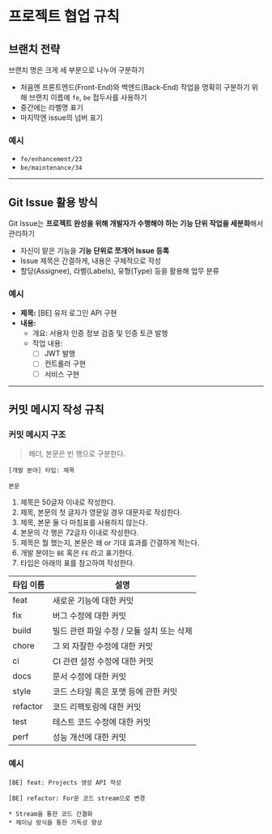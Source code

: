 # 프로젝트 협업 규칙

## 브랜치 전략
브랜치 명은 크게 세 부분으로 나누어 구분하기
- 처음엔 프론트엔드(Front-End)와 백엔드(Back-End) 작업을 명확히 구분하기 위해 브랜치 이름에 `fe`, `be` 접두사를 사용하기
- 중간에는 라벨명 표기
- 마지막엔 issue의 넘버 표기

### 예시  
- `fe/enhancement/23`  
- `be/maintenance/34`

---

## Git Issue 활용 방식

Git Issue는 **프로젝트 완성을 위해 개발자가 수행해야 하는 기능 단위 작업을 세분화**해서 관리하기

- 자신이 맡은 기능을 **기능 단위로 쪼개어 Issue 등록**
- Issue 제목은 간결하게, 내용은 구체적으로 작성
- 할당(Assignee), 라벨(Labels), 유형(Type) 등을 활용해 업무 분류

### 예시

- **제목:** [BE] 유저 로그인 API 구현
- **내용:**
  - 개요: 서용자 인증 정보 검증 및 인증 토큰 발행
  - 작업 내용:
    - [ ] JWT 발행
    - [ ] 컨트롤러 구현
    - [ ] 서비스 구현

---

## 커밋 메시지 작성 규칙

### 커밋 메시지 구조

> 헤더, 본문은 빈 행으로 구분한다.

```
[개발 분야] 타입: 제목

본문
```

1. 제목은 50글자 이내로 작성한다.
2. 제목, 본문의 첫 글자가 영문일 경우 대문자로 작성한다.
3. 제목, 본문 둘 다 마침표를 사용하지 않는다.
4. 본문의 각 행은 72글자 이내로 작성한다.
5. 제목은 뭘 했는지, 본문은 왜 or 기대 효과를 간결하게 적는다.
6. 개발 분야는 `BE` 혹은 `FE` 라고 표기한다.
7. 타입은 아래의 표를 참고하여 작성한다.

| 타입 이름    | 설명                                      |
|-------------|-------------------------------------------|
| feat        | 새로운 기능에 대한 커밋                     |
| fix         | 버그 수정에 대한 커밋                       |
| build       | 빌드 관련 파일 수정 / 모듈 설치 또는 삭제    |
| chore       | 그 외 자잘한 수정에 대한 커밋               |
| ci          | CI 관련 설정 수정에 대한 커밋               |
| docs        | 문서 수정에 대한 커밋                       |
| style       | 코드 스타일 혹은 포맷 등에 관한 커밋         |
| refactor    | 코드 리팩토링에 대한 커밋                   |
| test        | 테스트 코드 수정에 대한 커밋                |
| perf        | 성능 개선에 대한 커밋                       |

### 예시

`[BE] feat: Projects 생성 API 작성`

```
[BE] refactor: For문 코드 stream으로 변경

* Stream을 통한 코드 간결화
* 체이닝 방식을 통한 가독성 향상
```